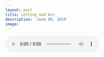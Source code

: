 ```yaml
---
layout: post
title: Letting God Win
description: 'June 09, 2019'
image:
---
```


<audio controls>
  <source src="http://docs.google.com/uc?export=open&id=10tBSrz3Liw1-oCHMzwNboElvtAb8vQkS" type="audio/mp3">
Your browser does not support the audio element.
</audio>
